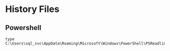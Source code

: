 # History Files

## Powershell

```text
type C:\Users\sql_svc\AppData\Roaming\Microsoft\Windows\PowerShell\PSReadline\ConsoleHost_history.txt
```



